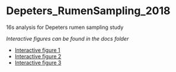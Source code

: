 # Depeters_RumenSampling_2018
16s analysis for Depeters rumen sampling study

*Interactive figures can be found in the docs folder*  
- [Interactive figure 1](https://jvhagey.github.io/Depeters_RumenSampling_2018/Minor_phyla_plotly.html)  
- [Interactive figure 2](https://jvhagey.github.io/Depeters_RumenSampling_2018/DPCoA.html)  
- [Interactive figure 3](https://jvhagey.github.io/Depeters_RumenSampling_2018/UnWeighted_unifrac.html)



